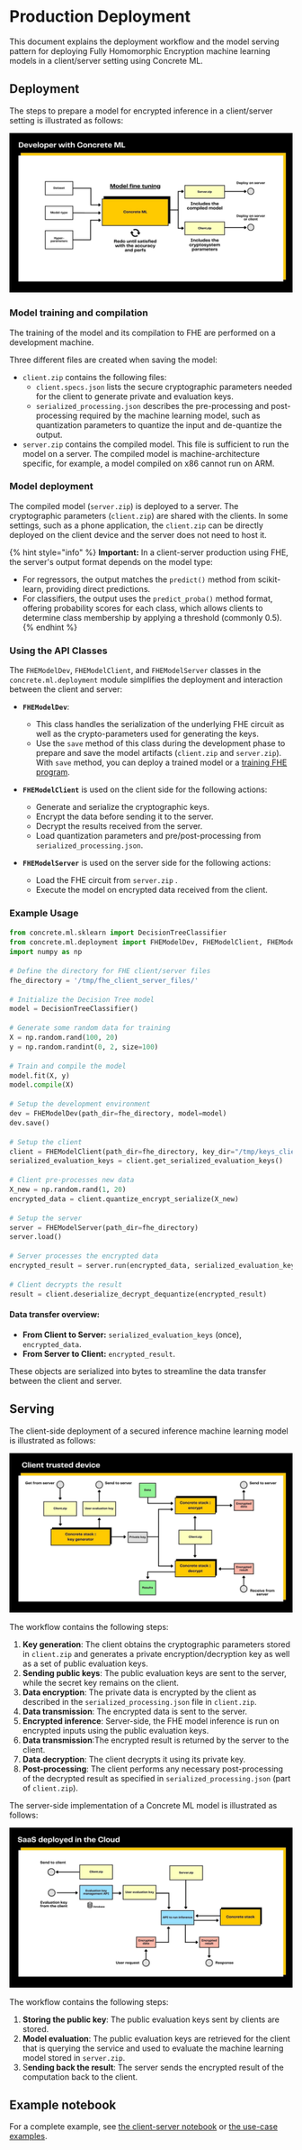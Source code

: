 # Production Deployment

This document explains the deployment workflow and the model serving pattern for deploying Fully Homomorphic Encryption machine learning models in a client/server setting using Concrete ML.

## Deployment

The steps to prepare a model for encrypted inference in a client/server setting is illustrated as follows:

![](../figures/concretemlgraph1.jpg)

### Model training and compilation

The training of the model and its compilation to FHE are performed on a development machine.

Three different files are created when saving the model:

- `client.zip` contains the following files:
  - `client.specs.json` lists the secure cryptographic parameters needed for the client to generate private and evaluation keys.
  - `serialized_processing.json` describes the pre-processing and post-processing required by the machine learning model, such as quantization parameters to quantize the input and de-quantize the output.
- `server.zip` contains the compiled model. This file is sufficient to run the model on a server. The compiled model is machine-architecture specific, for example, a model compiled on x86 cannot run on ARM.

### Model deployment

The compiled model (`server.zip`) is deployed to a server. The cryptographic parameters (`client.zip`) are shared with the clients. In some settings, such as a phone application, the `client.zip` can be directly deployed on the client device and the server does not need to host it.

{% hint style="info" %}
**Important:** In a client-server production using FHE, the server's output format depends on the model type:

- For regressors, the output matches the `predict()` method from scikit-learn, providing direct predictions.
- For classifiers, the output uses the `predict_proba()` method format, offering probability scores for each class, which allows clients to determine class membership by applying a threshold (commonly 0.5).
  {% endhint %}

### Using the API Classes

The `FHEModelDev`, `FHEModelClient`, and `FHEModelServer` classes in the `concrete.ml.deployment` module simplifies the deployment and interaction between the client and server:

- **`FHEModelDev`**:

  - This class handles the serialization of the underlying FHE circuit as well as the crypto-parameters used for generating the keys.
  - Use the `save` method of this class during the development phase to prepare and save the model artifacts (`client.zip` and `server.zip`). With `save` method, you can deploy a trained model or a [training FHE program](../built-in-models/training.md).

- **`FHEModelClient`** is used on the client side for the following actions:

  - Generate and serialize the cryptographic keys.
  - Encrypt the data before sending it to the server.
  - Decrypt the results received from the server.
  - Load quantization parameters and pre/post-processing from `serialized_processing.json`.

- **`FHEModelServer`** is used on the server side for the following actions:

  - Load the FHE circuit from `server.zip` .
  - Execute the model on encrypted data received from the client.

### Example Usage

```python
from concrete.ml.sklearn import DecisionTreeClassifier
from concrete.ml.deployment import FHEModelDev, FHEModelClient, FHEModelServer
import numpy as np

# Define the directory for FHE client/server files
fhe_directory = '/tmp/fhe_client_server_files/'

# Initialize the Decision Tree model
model = DecisionTreeClassifier()

# Generate some random data for training
X = np.random.rand(100, 20)
y = np.random.randint(0, 2, size=100)

# Train and compile the model
model.fit(X, y)
model.compile(X)

# Setup the development environment
dev = FHEModelDev(path_dir=fhe_directory, model=model)
dev.save()

# Setup the client
client = FHEModelClient(path_dir=fhe_directory, key_dir="/tmp/keys_client")
serialized_evaluation_keys = client.get_serialized_evaluation_keys()

# Client pre-processes new data
X_new = np.random.rand(1, 20)
encrypted_data = client.quantize_encrypt_serialize(X_new)

# Setup the server
server = FHEModelServer(path_dir=fhe_directory)
server.load()

# Server processes the encrypted data
encrypted_result = server.run(encrypted_data, serialized_evaluation_keys)

# Client decrypts the result
result = client.deserialize_decrypt_dequantize(encrypted_result)
```

#### Data transfer overview:

- **From Client to Server:** `serialized_evaluation_keys` (once), `encrypted_data`.
- **From Server to Client:** `encrypted_result`.

These objects are serialized into bytes to streamline the data transfer between the client and server.

## Serving

The client-side deployment of a secured inference machine learning model is illustrated as follows:

![](../figures/concretemlgraph3.jpg)

The workflow contains the following steps:

1. **Key generation**: The client obtains the cryptographic parameters stored in `client.zip` and generates a private encryption/decryption key as well as a set of public evaluation keys.
1. **Sending public keys**: The public evaluation keys are sent to the server, while the secret key remains on the client.
1. **Data encryption**: The private data is encrypted by the client as described in the `serialized_processing.json` file in `client.zip`.
1. **Data transmission**: The encrypted data is sent to the server.
1. **Encrypted inference**: Server-side, the FHE model inference is run on encrypted inputs using the public evaluation keys.
1. **Data transmission**:The encrypted result is returned by the server to the client.
1. **Data decryption**: The client decrypts it using its private key.
1. **Post-processing**: The client performs any necessary post-processing of the decrypted result as specified in `serialized_processing.json` (part of `client.zip`).

The server-side implementation of a Concrete ML model is illustrated as follows:

![](../figures/concretemlgraph2.jpg)

The workflow contains the following steps:

1. **Storing the public key**: The public evaluation keys sent by clients are stored.
1. **Model evaluation**: The public evaluation keys are retrieved for the client that is querying the service and used to evaluate the machine learning model stored in `server.zip`.
1. S**ending back the result**: The server sends the encrypted result of the computation back to the client.

## Example notebook

For a complete example, see [the client-server notebook](../advanced_examples/ClientServer.ipynb) or [the use-case examples](../../use_case_examples/deployment/).
